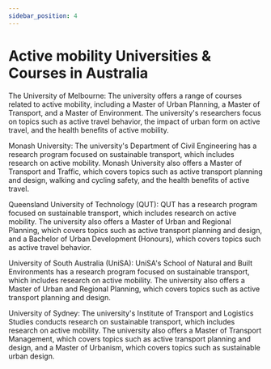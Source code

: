 ```yaml
---
sidebar_position: 4
---
```


# Active mobility Universities & Courses in Australia


The University of Melbourne: The university offers a range of courses related to active mobility, including a Master of Urban Planning, a Master of Transport, and a Master of Environment. The university's researchers focus on topics such as active travel behavior, the impact of urban form on active travel, and the health benefits of active mobility.

Monash University: The university's Department of Civil Engineering has a research program focused on sustainable transport, which includes research on active mobility. Monash University also offers a Master of Transport and Traffic, which covers topics such as active transport planning and design, walking and cycling safety, and the health benefits of active travel.

Queensland University of Technology (QUT): QUT has a research program focused on sustainable transport, which includes research on active mobility. The university also offers a Master of Urban and Regional Planning, which covers topics such as active transport planning and design, and a Bachelor of Urban Development (Honours), which covers topics such as active travel behavior.

University of South Australia (UniSA): UniSA's School of Natural and Built Environments has a research program focused on sustainable transport, which includes research on active mobility. The university also offers a Master of Urban and Regional Planning, which covers topics such as active transport planning and design.

University of Sydney: The university's Institute of Transport and Logistics Studies conducts research on sustainable transport, which includes research on active mobility. The university also offers a Master of Transport Management, which covers topics such as active transport planning and design, and a Master of Urbanism, which covers topics such as sustainable urban design.

